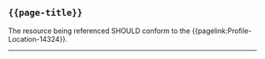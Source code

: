 ## <code>{{page-title}}</code>

The resource being referenced SHOULD conform to the {{pagelink:Profile-Location-14324}}.

---